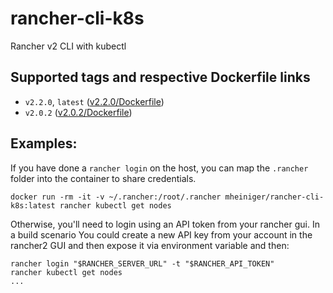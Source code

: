 # rancher-cli-k8s
Rancher v2 CLI with kubectl

## Supported tags and respective Dockerfile links
* `v2.2.0`, `latest` ([v2.2.0/Dockerfile](https://github.com/mheiniger/rancher-cli-k8s/blob/cliv2.2.0/Dockerfile))
* `v2.0.2` ([v2.0.2/Dockerfile](https://github.com/mheiniger/rancher-cli-k8s/blob/v2.0.2/Dockerfile))


## Examples:

If you have done a `rancher login` on the host, you can map the `.rancher` folder into the container to share credentials.

`docker run -rm -it -v ~/.rancher:/root/.rancher mheiniger/rancher-cli-k8s:latest rancher kubectl get nodes`

Otherwise, you'll need to login using an API token from your rancher gui. In a build scenario You could create a new API key from your account in the rancher2 GUI and then expose it via environment variable and then:

```
rancher login "$RANCHER_SERVER_URL" -t "$RANCHER_API_TOKEN"
rancher kubectl get nodes
...
```
